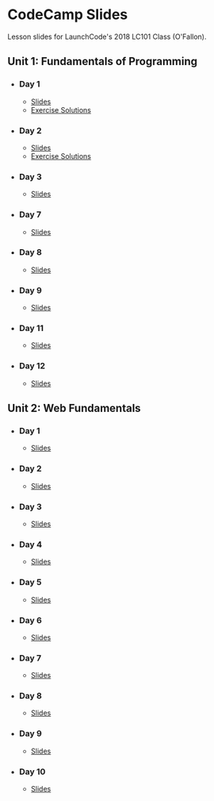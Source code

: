 # CodeCamp Slides

Lesson slides for LaunchCode's 2018 LC101 Class (O'Fallon).

## Unit 1: Fundamentals of Programming

- ### Day 1
    - [Slides](https://aleesham.github.io/2018fall-lc101/unit1/class1)
    - [Exercise Solutions](https://github.com/aleesham/2018fall-lc101/blob/master/unit1/class1/solutions.py)

- ### Day 2
    - [Slides](https://aleesham.github.io/2018fall-lc101/unit1/class2)
    - [Exercise Solutions](https://aleesham.github.io/2018fall-lc101/unit1/class2/solutions.py)

- ### Day 3
    - [Slides](https://aleesham.github.io/2018fall-lc101/unit1/class3)
<!--    - [Exercise Solutions](https://aleesham.github.io/2018fall-lc101/unit1/class3/solutions.py) -->

- ### Day 7
    - [Slides](https://aleesham.github.io/2018fall-lc101/unit1/class7)

- ### Day 8
    - [Slides](https://aleesham.github.io/2018fall-lc101/unit1/class8)

- ### Day 9
    - [Slides](https://aleesham.github.io/2018fall-lc101/unit1/class9)

- ### Day 11
    - [Slides](https://aleesham.github.io/2018fall-lc101/unit1/class11)

- ### Day 12
    - [Slides](https://aleesham.github.io/2018fall-lc101/unit1/class12)

## Unit 2: Web Fundamentals

- ### Day 1
    - [Slides](https://aleesham.github.io/2018fall-lc101/unit2/class1)

- ### Day 2
    - [Slides](https://aleesham.github.io/2018fall-lc101/unit2/class2)

- ### Day 3
    - [Slides](https://aleesham.github.io/2018fall-lc101/unit2/class3)

- ### Day 4
    - [Slides](https://aleesham.github.io/2018fall-lc101/unit2/class4)

- ### Day 5
    - [Slides](https://aleesham.github.io/2018fall-lc101/unit2/class5)

- ### Day 6
    - [Slides](https://aleesham.github.io/2018fall-lc101/unit2/class6)

- ### Day 7
    - [Slides](https://aleesham.github.io/2018fall-lc101/unit2/class7)

- ### Day 8
    - [Slides](https://aleesham.github.io/2018fall-lc101/unit2/class8)

- ### Day 9
    - [Slides](https://aleesham.github.io/2018fall-lc101/unit2/class9)

- ### Day 10
    - [Slides](https://aleesham.github.io/2018fall-lc101/unit2/class10)

<!--
- ### Day 11
    - [Slides](https://aleesham.github.io/2018fall-lc101/unit2/class11)

- ### Day 12
    - [Slides](https://aleesham.github.io/2018fall-lc101/unit2/class12)

- ### Day 13
    - [Slides](https://aleesham.github.io/2018fall-lc101/unit2/class13)

- ### Day 14
    - [Slides](https://aleesham.github.io/2018fall-lc101/unit2/class14)
 -->
